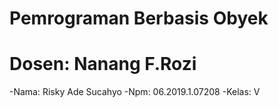 # Pemrograman Berbasis Obyek
# Dosen: Nanang F.Rozi
-Nama: Risky Ade Sucahyo
-Npm: 06.2019.1.07208
-Kelas: V
